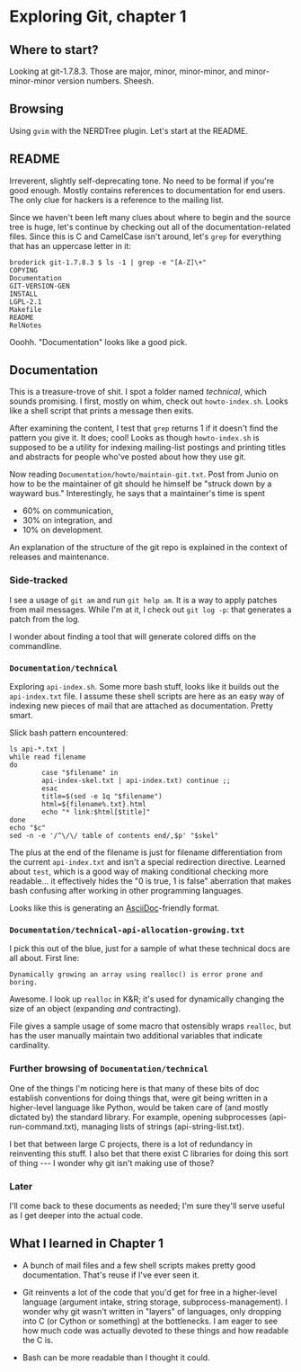 # Exploring Git, chapter 1

## Where to start?

Looking at git-1.7.8.3. Those are major, minor, minor-minor, and
minor-minor-minor version numbers. Sheesh. 

## Browsing

Using `gvim` with the NERDTree plugin. Let's start at the README. 

## README

Irreverent, slightly self-deprecating tone. No need to be formal if you're good
enough. Mostly contains references to documentation for end users. The only
clue for hackers is a reference to the mailing list.

Since we haven't been left many clues about where to begin and the source tree
is huge, let's continue by checking out all of the documentation-related files.
Since this is C and CamelCase isn't around, let's `grep` for everything that has
an uppercase letter in it: 

    broderick git-1.7.8.3 $ ls -1 | grep -e "[A-Z]\+"
    COPYING
    Documentation
    GIT-VERSION-GEN
    INSTALL
    LGPL-2.1
    Makefile
    README
    RelNotes

Ooohh. "Documentation" looks like a good pick.

## Documentation

This is a treasure-trove of shit. I spot a folder named *technical*, which
sounds promising. I first, mostly on whim, check out `howto-index.sh`. Looks
like a shell script that prints a message then exits. 

After examining the content, I test that `grep` returns 1 if it doesn't find the
pattern you give it. It does; cool! Looks as though `howto-index.sh` is supposed
to be a utility for indexing mailing-list postings and printing titles and
abstracts for people who've posted about how they use git. 

Now reading `Documentation/howto/maintain-git.txt`. Post from Junio on how to be
the maintainer of git should he himself be "struck down by a wayward bus."
Interestingly, he says that a maintainer's time is spent 

  - 60% on communication,
  - 30% on integration, and
  - 10% on development.

An explanation of the structure of the git repo is explained in the context of
releases and maintenance.

### Side-tracked

I see a usage of `git am` and run `git help am`. It is a way to apply patches
from mail messages. While I'm at it, I check out `git log -p`: that generates a
patch from the log. 

I wonder about finding a tool that will generate colored diffs on the
commandline.

### `Documentation/technical`

Exploring `api-index.sh`. Some more bash stuff, looks like it builds out the
`api-index.txt` file. I assume these shell scripts are here as an easy way of
indexing new pieces of mail that are attached as documentation. Pretty smart.

Slick bash pattern encountered: 

    ls api-*.txt |
    while read filename
    do
            case "$filename" in
            api-index-skel.txt | api-index.txt) continue ;;
            esac
            title=$(sed -e 1q "$filename")
            html=${filename%.txt}.html
            echo "* link:$html[$title]"
    done
    echo "$c"
    sed -n -e '/^\/\/ table of contents end/,$p' "$skel"


The plus at the end of the filename is just for filename differentiation from
the current `api-index.txt` and isn't a special redirection directive. Learned
about `test`, which is a good way of making conditional checking more
readable...  it effectively hides the "0 is true, 1 is false" aberration that
makes bash confusing after working in other programming languages.

Looks like this is generating an
[AsciiDoc](http://www.methods.co.nz/asciidoc)-friendly format.

### `Documentation/technical-api-allocation-growing.txt`

I pick this out of the blue, just for a sample of what these technical docs are
all about. First line: 

    Dynamically growing an array using realloc() is error prone and boring.

Awesome. I look up `realloc` in K&R; it's used for dynamically changing the
size of an object (expanding *and* contracting). 

File gives a sample usage of some macro that ostensibly wraps `realloc`, but has
the user manually maintain two additional variables that indicate cardinality. 

### Further browsing of `Documentation/technical`

One of the things I'm noticing here is that many of these bits of doc establish
conventions for doing things that, were git being written in a higher-level
language like Python, would be taken care of (and mostly dictated by) the
standard library. For example, opening subprocesses (api-run-command.txt),
managing lists of strings (api-string-list.txt). 

I bet that between large C projects, there is a lot of redundancy in reinventing
this stuff. I also bet that there exist C libraries for doing this sort of thing
--- I wonder why git isn't making use of those? 

### Later

I'll come back to these documents as needed; I'm sure they'll serve useful as I
get deeper into the actual code.

## What I learned in Chapter 1

  - A bunch of mail files and a few shell scripts makes pretty good
    documentation. That's reuse if I've ever seen it.

  - Git reinvents a lot of the code that you'd get for free in a higher-level
    language (argument intake, string storage, subprocess-management). I wonder
    why git wasn't written in "layers" of languages, only dropping into C (or
    Cython or something) at the bottlenecks. I am eager to see how much code was
    actually devoted to these things and how readable the C is.

  - Bash can be more readable than I thought it could.

